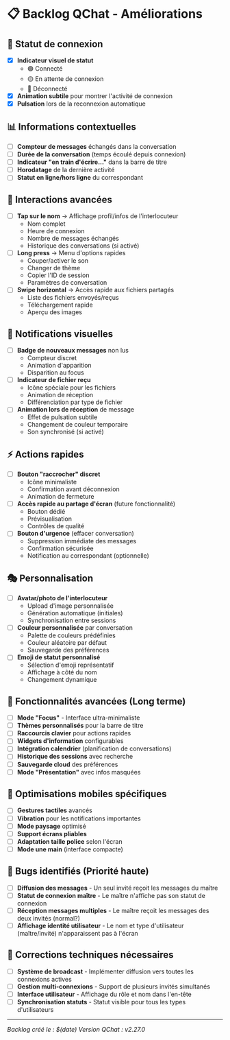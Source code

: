 # 📋 Backlog QChat - Améliorations

## 🎯 Statut de connexion
- [x] **Indicateur visuel de statut**
  - 🟢 Connecté
  - 🟡 En attente de connexion
  - 🔴 Déconnecté
- [x] **Animation subtile** pour montrer l'activité de connexion
- [x] **Pulsation** lors de la reconnexion automatique

## 📊 Informations contextuelles
- [ ] **Compteur de messages** échangés dans la conversation
- [ ] **Durée de la conversation** (temps écoulé depuis connexion)
- [ ] **Indicateur "en train d'écrire..."** dans la barre de titre
- [ ] **Horodatage** de la dernière activité
- [ ] **Statut en ligne/hors ligne** du correspondant

## 🎨 Interactions avancées
- [ ] **Tap sur le nom** → Affichage profil/infos de l'interlocuteur
  - Nom complet
  - Heure de connexion
  - Nombre de messages échangés
  - Historique des conversations (si activé)
- [ ] **Long press** → Menu d'options rapides
  - Couper/activer le son
  - Changer de thème
  - Copier l'ID de session
  - Paramètres de conversation
- [ ] **Swipe horizontal** → Accès rapide aux fichiers partagés
  - Liste des fichiers envoyés/reçus
  - Téléchargement rapide
  - Aperçu des images

## 🔔 Notifications visuelles
- [ ] **Badge de nouveaux messages** non lus
  - Compteur discret
  - Animation d'apparition
  - Disparition au focus
- [ ] **Indicateur de fichier reçu**
  - Icône spéciale pour les fichiers
  - Animation de réception
  - Différenciation par type de fichier
- [ ] **Animation lors de réception** de message
  - Effet de pulsation subtile
  - Changement de couleur temporaire
  - Son synchronisé (si activé)

## ⚡ Actions rapides
- [ ] **Bouton "raccrocher" discret**
  - Icône minimaliste
  - Confirmation avant déconnexion
  - Animation de fermeture
- [ ] **Accès rapide au partage d'écran** (future fonctionnalité)
  - Bouton dédié
  - Prévisualisation
  - Contrôles de qualité
- [ ] **Bouton d'urgence** (effacer conversation)
  - Suppression immédiate des messages
  - Confirmation sécurisée
  - Notification au correspondant (optionnelle)

## 🎭 Personnalisation
- [ ] **Avatar/photo de l'interlocuteur**
  - Upload d'image personnalisée
  - Génération automatique (initiales)
  - Synchronisation entre sessions
- [ ] **Couleur personnalisée** par conversation
  - Palette de couleurs prédéfinies
  - Couleur aléatoire par défaut
  - Sauvegarde des préférences
- [ ] **Emoji de statut personnalisé**
  - Sélection d'emoji représentatif
  - Affichage à côté du nom
  - Changement dynamique

## 🚀 Fonctionnalités avancées (Long terme)
- [ ] **Mode "Focus"** - Interface ultra-minimaliste
- [ ] **Thèmes personnalisés** pour la barre de titre
- [ ] **Raccourcis clavier** pour actions rapides
- [ ] **Widgets d'information** configurables
- [ ] **Intégration calendrier** (planification de conversations)
- [ ] **Historique des sessions** avec recherche
- [ ] **Sauvegarde cloud** des préférences
- [ ] **Mode "Présentation"** avec infos masquées

## 📱 Optimisations mobiles spécifiques
- [ ] **Gestures tactiles** avancés
- [ ] **Vibration** pour les notifications importantes
- [ ] **Mode paysage** optimisé
- [ ] **Support écrans pliables**
- [ ] **Adaptation taille police** selon l'écran
- [ ] **Mode une main** (interface compacte)

## 🐛 Bugs identifiés (Priorité haute)
- [ ] **Diffusion des messages** - Un seul invité reçoit les messages du maître
- [ ] **Statut de connexion maître** - Le maître n'affiche pas son statut de connexion
- [ ] **Réception messages multiples** - Le maître reçoit les messages des deux invités (normal?)
- [ ] **Affichage identité utilisateur** - Le nom et type d'utilisateur (maître/invité) n'apparaissent pas à l'écran

## 🔧 Corrections techniques nécessaires
- [ ] **Système de broadcast** - Implémenter diffusion vers toutes les connexions actives
- [ ] **Gestion multi-connexions** - Support de plusieurs invités simultanés
- [ ] **Interface utilisateur** - Affichage du rôle et nom dans l'en-tête
- [ ] **Synchronisation statuts** - Statut visible pour tous les types d'utilisateurs

---

*Backlog créé le : $(date)*
*Version QChat : v2.27.0*
